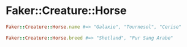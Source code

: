 # Faker::Creature::Horse

```ruby
Faker::Creature::Horse.name #=> "Galaxie", "Tournesol", "Cerise"

Faker::Creature::Horse.breed #=> "Shetland", "Pur Sang Arabe"
```

